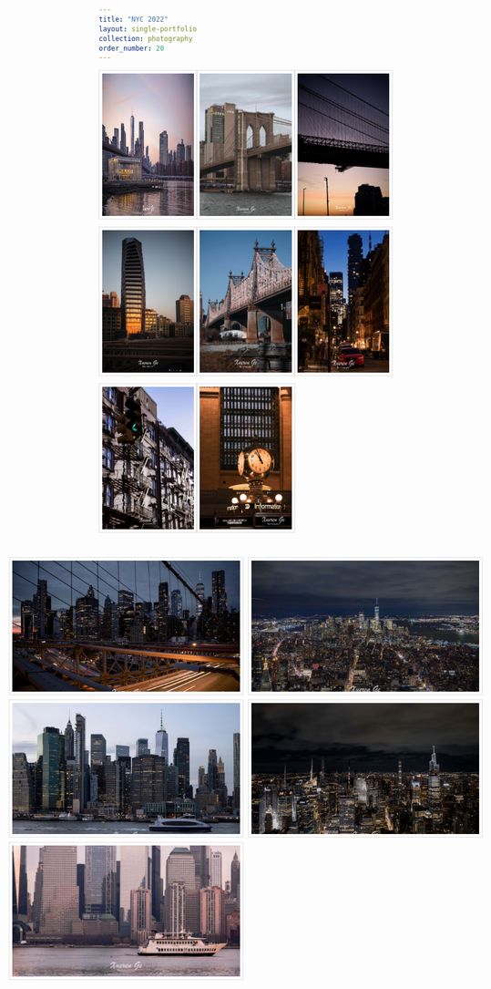 ```yaml
---
title: "NYC 2022"
layout: single-portfolio
collection: photography
order_number: 20
---
```


<link href="https://cdn.jsdelivr.net/npm/lightbox2@2.11.3/dist/css/lightbox.min.css" rel="stylesheet">
<script src="https://cdn.jsdelivr.net/npm/lightbox2@2.11.3/dist/js/lightbox.min.js"></script>

<script>
  document.addEventListener('contextmenu', function(e) {
    if (e.target.tagName === 'IMG') {
      e.preventDefault();
    }
  });
</script>

<style>
  .image-grid {
    display: grid;
    grid-template-columns: repeat(3, 1fr);
    gap: 10px;
    justify-content: center;
    grid-auto-rows: 1fr;
  }
  .image-grid figure {
    margin: 0;
  }
  .image-grid img {
    width: 180px;
    height: 250px;
    padding: 5px;
    border: 1px solid #ddd;
    margin: auto;
  }
  .image-grid figcaption {
    text-align: center;
    font-size: 12px;
    color: #666;
    margin-top: 5px;
  }
  .copyright {
    text-align: center;
    font-size: 12px;
    color: #666;
    margin-top: 20px;
  }
</style>

<div class="image-grid">
  <figure>
    <a href="/images/photography/newyork/m0.jpg" data-lightbox="newyork"><img src="/images/photography/newyork/m0.jpg" alt="Image 2"></a>
  </figure>
  <figure>
    <a href="/images/photography/newyork/m1.jpg" data-lightbox="newyork"><img src="/images/photography/newyork/m1.jpg" alt="Image 3"></a>
  </figure>
  <figure>
    <a href="/images/photography/newyork/m3.jpg" data-lightbox="newyork"><img src="/images/photography/newyork/m3.jpg" alt="Image 5"></a>
  </figure>
  <figure>
    <a href="/images/photography/newyork/m4.jpg" data-lightbox="newyork"><img src="/images/photography/newyork/m4.jpg" alt="Image 6"></a>
  </figure>
  <figure>
    <a href="/images/photography/newyork/m5.jpg" data-lightbox="newyork"><img src="/images/photography/newyork/m5.jpg" alt="Image 6"></a>
  </figure>
  <figure>
    <a href="/images/photography/newyork/m6.jpg" data-lightbox="newyork"><img src="/images/photography/newyork/m6.jpg" alt="Image 6"></a>
  </figure>
  <figure>
    <a href="/images/photography/newyork/m7.jpg" data-lightbox="newyork"><img src="/images/photography/newyork/m7.jpg" alt="Image 6"></a>
  </figure>
  <figure>
    <a href="/images/photography/newyork/m8.jpg" data-lightbox="newyork"><img src="/images/photography/newyork/m8.jpg" alt="Image 6"></a>
  </figure>
</div>


<style>
  .panorama-grid {
    margin-top: 40px; /* Add a margin of 40px to create space */
    display: grid;
    grid-template-columns: repeat(2, 1fr); /* Create 2 columns */
    justify-content: center;
    gap: 20px;
  }
  .panorama {
    width: 400px; /* Adjust the width to fit your panorama images */
    height: 230px; /* Adjust the height to fit your panorama images */
  }
  .panorama img {
    width: 100%;
    height: 100%;
    object-fit: cover;
    padding: 5px;
    border: 1px solid #ddd;
  }
  .copyright {
    text-align: center;
    font-size: 12px;
    color: #666;
    margin-top: 20px;
  }
</style>

<div class="panorama-grid">
  <div class="panorama">
    <a href="/images/photography/newyork/p1.jpg" data-lightbox="newyork"><img src="/images/photography/newyork/p1.jpg" alt="Panorama 1"></a>
  </div>
  <div class="panorama">
    <a href="/images/photography/newyork/p2.jpg" data-lightbox="newyork"><img src="/images/photography/newyork/p2.jpg" alt="Panorama 2"></a>
  </div>
  <div class="panorama">
    <a href="/images/photography/newyork/p3.jpg" data-lightbox="newyork"><img src="/images/photography/newyork/p3.jpg" alt="Panorama 2"></a>
  </div>
  <div class="panorama">
    <a href="/images/photography/newyork/p4.jpg" data-lightbox="newyork"><img src="/images/photography/newyork/p4.jpg" alt="Panorama 2"></a>
  </div>
  <div class="panorama">
    <a href="/images/photography/newyork/p5.jpg" data-lightbox="newyork"><img src="/images/photography/newyork/p5.jpg" alt="Panorama 2"></a>
  </div>
</div>